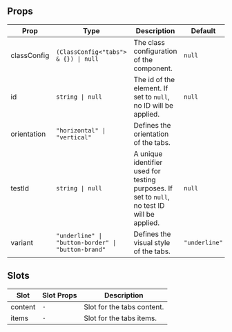 <!-- This file is automatically generated, do not edit manually. -->

## Props

| Prop | Type | Description | Default |
| ---- | ---- | ----------- | ------- |
| classConfig | `(ClassConfig<"tabs"> & {}) \| null` | The class configuration of the component. | `null` |
| id | `string \| null` | The id of the element. If set to `null`, no ID will be applied. | `null` |
| orientation | `"horizontal" \| "vertical"` | Defines the orientation of the tabs. |  |
| testId | `string \| null` | A unique identifier used for testing purposes. If set to `null`, no test ID will be applied. | `null` |
| variant | `"underline" \| "button-border" \| "button-brand"` | Defines the visual style of the tabs. | `"underline"` |


## Slots

| Slot | Slot Props | Description |
| --------- | ---- | ----------- |
| content | `-` | Slot for the tabs content. |
| items | `-` | Slot for the tabs items. |

